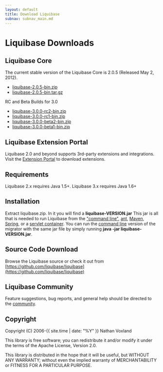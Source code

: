 ```yaml
---
layout: default
title: Download Liquibase
subnav: subnav_main.md
---
```


# Liquibase Downloads

## Liquibase Core ##

The current stable version of the Liquibase Core is 2.0.5 (Released May 2, 2012).
<ul>
<li><a href="http://sourceforge.net/projects/liquibase/files/Liquibase%20Core/liquibase-2.0.5-bin.zip/download" onclick="trackOutboundLink(this, 'Download 2.0.5', 'sourceforge.net'); return false;">liquibase-2.0.5-bin.zip</a></li>
<li><a href="http://sourceforge.net/projects/liquibase/files/Liquibase%20Core/liquibase-2.0.5-bin.tar.gz/download" onclick="trackOutboundLink(this, 'Download 2.0.5', 'sourceforge.net'); return false;">liquibase-2.0.5-bin.tar.gz</a></li>
</ul>

RC and Beta Builds for 3.0

<ul>
<li><a href="http://sourceforge.net/projects/liquibase/files/Liquibase%20Core/liquibase-3.0.0-rc2-bin.zip/download" onclick="trackOutboundLink(this, 'Download 3.0-rc2', 'sourceforge.net'); return false;">liquibase-3.0.0-rc2-bin.zip</a></li>
<li><a href="http://sourceforge.net/projects/liquibase/files/Liquibase%20Core/liquibase-3.0.0-rc1-bin.zip/download" onclick="trackOutboundLink(this, 'Download 3.0-rc1', 'sourceforge.net'); return false;">liquibase-3.0.0-rc1-bin.zip</a></li>
<li><a href="http://sourceforge.net/projects/liquibase/files/Liquibase%20Core/liquibase-3.0.0-beta2-bin.zip/download" onclick="trackOutboundLink(this, 'Download 3.0-beta2', 'sourceforge.net'); return false;">liquibase-3.0.0-beta2-bin.zip</a></li>
<li><a href="http://sourceforge.net/projects/liquibase/files/Liquibase%20Core/liquibase-3.0.0-beta1-bin.zip/download" onclick="trackOutboundLink(this, 'Download 3.0-beta1', 'sourceforge.net'); return false;">liquibase-3.0.0-beta1-bin.zip</a></li>
</ul>

## Liquibase Extension Portal ##

Liquibase 2.0 and beyond supports 3rd-party extensions and integrations.  Visit the [Extension Portal](http://www.liquibase.org/extensions) to download extensions.

## Requirements ##

Liquibase 2.x requires Java 1.5+. Liquibase 3.x requires Java 1.6+

## Installation ##

Extract liquibase.zip. In it you will find a **liquibase-VERSION.jar** This jar is all that is needed to run Liquibase from the ["command line"](../documentation/command_line.html), [ant](../documentation/ant/index.html), [Maven](../documentation/maven/index.html), [Spring](../documentation/spring.html), or a [servlet container](../documentation/servlet_listener.html). You can run the [command line](../documentation/command_line.html) version of the migrator with the same jar file by simply running **java -jar liquibase-VERSION.jar**.

## Source Code Download ##

Browse the Liquibase source or check it out from [https://github.com/liquibase/liquibase](https://github.com/liquibase/liquibase)

## Liquibase Community ##

Feature suggestions, bug reports, and general help should be directed to the [community](../community/index.html).

## Copyright ##
Copyright (C) 2006-{{ site.time | date: "%Y" }}  Nathan Voxland

This library is free software; you can redistribute it and/or modify it under the terms of the Apache License, Version 2.0.

This library is distributed in the hope that it will be useful, but WITHOUT ANY WARRANTY; without even the implied warranty of MERCHANTABILITY or FITNESS FOR A PARTICULAR PURPOSE.